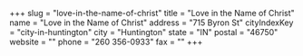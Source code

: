 +++
slug = "love-in-the-name-of-christ"
title = "Love in the Name of Christ"
name = "Love in the Name of Christ"
address = "715 Byron St"
cityIndexKey = "city-in-huntington"
city = "Huntington"
state = "IN"
postal = "46750"
website = ""
phone = "260 356-0933"
fax = ""
+++
